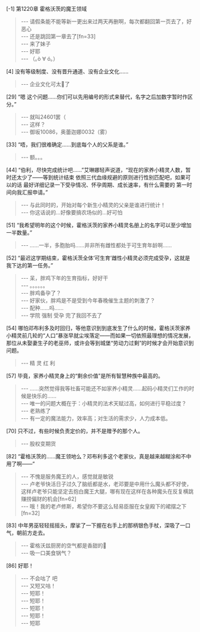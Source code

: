 
[-1] 第1220章 霍格沃茨的魔王领域
>--- 请假条能不能等新一更出来过两天再删啊，每次都翻回第一页去了，好恶心<br>
>--- 还是跳回第一章去了[fn=33]<br>
>--- 来了妹子<br>
>--- 好耶<br>
>--- （｡ò ∀ ó｡）<br>

[4] 没有等级制度、没有晋升通道、没有企业文化……
>--- 企业文化可太🌿了<br>

[29] “嗯 这个问题……你们可以先用编号的形式来替代，名字之后加数字暂时作区分。”
>--- 就叫24601罢（<br>
>--- 这样？<br>
>--- 御坂10086，奥蕾迦娜0032（雾）<br>

[33] “唔，我们很难确定……到底每个人的父系是谁。”
>--- 额。。。<br>

[44] “伯利，尽快完成统计吧……”艾琳娜轻声说道，“现在的家养小精灵人数，暂时还太少了——等到统计结束 依照三代血缘规避的原则进行性别匹配吧，如果可以的话 最好详细记录一下受孕情况、怀孕周期、成长速率，有什么需要的 第一时间向我汇报申请。”
>--- 与此同时的，开始对每个新生小精灵的父亲是谁进行统计！<br>
>--- 你这话说的…好像要搞农场似的…好可怕<br>

[51] “我希望明年的这个时候，霍格沃茨的家养小精灵名册上的名字可以至少增加一半数量。”
>--- ……一半，多胞胎吗……并非所有雌性都处于可生育年龄啊……<br>

[52] “最迟这学期结束，霍格沃茨全体‘可生育’雌性小精灵必须完成受孕，这就是我下达的第一任务。”
>--- 呆，胖鸡下年的生育指标，好好干<br>
>--- 。。。。。。<br>
>--- 胖鸡备孕了？<br>
>--- 好家伙，胖鸡是不是受到今年春晚催生主题的刺激了？<br>
>--- 配种……吗……<br>
>--- 学院 强制 受孕  完了我回不去了<br>

[54] 哪怕邓布利多及时回归，等他意识到到底发生了什么的时候，霍格沃茨家养小精灵前几轮的“人口”暴涨早就尘埃落定——而如果一切依照最理想的情况发展，那位从未娶妻生子的老巫师，或许会等到城堡“劳动力过剩”的时候才会开始意识到问题。
>--- 精 灵 红 利<br>

[57] 毕竟，家养小精灵身上的“剩余价值”是所有智慧种族中最高的。
>--- ……突然觉得我等社畜可能还不如家养小精灵……起码小精灵们工作的时候是快乐的……<br>
>--- 唯一的问题大概在于：小精灵的法术天赋过高，如何进行平稳过度？<br>
>--- 老熟练了<br>
>--- 有一定的魔法能力，效率高；对生活的需求少，人力成本低。<br>

[70] 只不过，有些时候负责定价的，并不是赠予的那个人。
>--- 股权变期货<br>

[82] “霍格沃茨的……魔王领地么？邓布利多这个老家伙，真是越来越糊涂和不中用了啊——”
>--- 不愧是服务魔王的人，感觉就是敏锐<br>
>--- 卢老爷快活日子过久了脑纸都是水，老邓要是中用什么魔头都不好使，这样卢老爷只能坚定去抱白魔王大腿，哪有现在这样在各种魔头在反复横跳赚捞偏财的机会[fn=62]<br>
>--- 哦！我的老卢修斯，希望你不要这么轻易臣服在女皇殿下的裙摆之下[fn=32]<br>

[83] 中年男巫轻轻摇摇头，摩挲了一下握在右手上的那柄银色手杖，深吸了一口气，朝前方走去。
>--- 霍格沃兹厨房的空气都是香甜的🐶<br>
>--- 吸一口美食锅气？<br>

[86] 好耶！
>--- 不会咕了 吧<br>
>--- 又短又咕！<br>
>--- 短耶！<br>
>--- 短耶！<br>
>--- 短耶！<br>
>--- 短耶！<br>
>--- 短耶<br>
